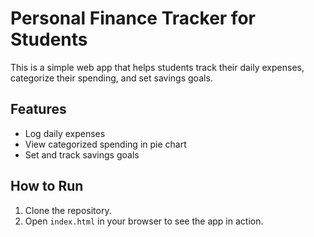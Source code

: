 # Personal Finance Tracker for Students

This is a simple web app that helps students track their daily expenses, categorize their spending, and set savings goals.

## Features
- Log daily expenses
- View categorized spending in pie chart
- Set and track savings goals

## How to Run
1. Clone the repository.
2. Open `index.html` in your browser to see the app in action.
